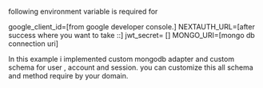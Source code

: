 following environment variable is required for

google_client_id=[from google developer console.]
NEXTAUTH_URL=[after success where you want to take ::]
jwt_secret= []
MONGO_URI=[mongo db connection uri]


In this example i implemented custom mongodb adapter and custom schema for user , account and session. you can customize this all schema and method require by your domain.